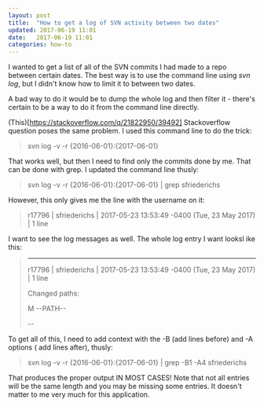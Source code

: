 ```yaml
---
layout: post
title:  "How to get a log of SVN activity between two dates"
updated: 2017-06-19 11:01
date:   2017-06-19 11:01
categories: how-to
---
```


I wanted to get a list of all of the SVN commits I had made to a repo between certain dates. The best way is to use the command line using *svn log*, but I didn't know how to limit it to between two dates.

A bad way to do it would be to dump the whole log and then filter it - there's certain to be a way to do it from the command line directly.

(This)[https://stackoverflow.com/q/21822950/39492] Stackoverflow question poses the same problem. I used this command line to do the trick:

> svn log -v -r {2016-06-01}:{2017-06-01}

That works well, but then I need to find only the commits done by me. That can be done with grep. I updated the command line thusly:

> svn log -v -r {2016-06-01}:{2017-06-01} | grep sfriederichs

However, this only gives me the line with the username on it:

> r17796 | sfriederichs | 2017-05-23 13:53:49 -0400 (Tue, 23 May 2017) | 1 line

I want to see the log messages as well. The whole log entry I want looksl ike this:

> ------------------------------------------------------------------------
> r17796 | sfriederichs | 2017-05-23 13:53:49 -0400 (Tue, 23 May 2017) | 1 line
>
> Changed paths:
>
>    M --PATH--
>
>
>
> --

To get all of this, I need to add context with the -B (add lines before) and -A options ( add lines after), thusly:

> svn log -v -r {2016-06-01}:{2017-06-01} | grep -B1 -A4 sfriederichs

That produces the proper output IN MOST CASES! Note that not all entries will be the same length and you may be missing some entries. It doesn't matter to me very much for this application.